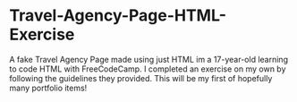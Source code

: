 # Travel-Agency-Page-HTML-Exercise
A fake Travel Agency Page made using just HTML
im a 17-year-old learning to code HTML with FreeCodeCamp. I completed an exercise on my own by following the guidelines they provided. This will be my first of hopefully many portfolio items!
